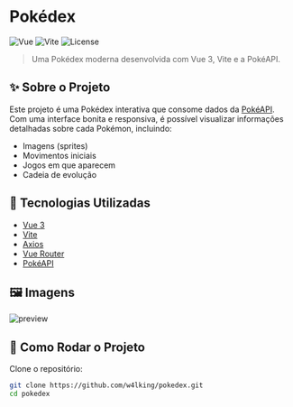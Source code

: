 # Pokédex

![Vue](https://img.shields.io/badge/Vue.js-35495E?style=for-the-badge&logo=vue.js&logoColor=4FC08D)
![Vite](https://img.shields.io/badge/Vite-646CFF?style=for-the-badge&logo=vite&logoColor=FFD62E)
![License](https://img.shields.io/badge/license-MIT-green?style=for-the-badge)

> Uma Pokédex moderna desenvolvida com Vue 3, Vite e a PokéAPI.

## ✨ Sobre o Projeto

Este projeto é uma Pokédex interativa que consome dados da [PokéAPI](https://pokeapi.co/). Com uma interface bonita e responsiva, é possível visualizar informações detalhadas sobre cada Pokémon, incluindo:

- Imagens (sprites)
- Movimentos iniciais
- Jogos em que aparecem
- Cadeia de evolução

## 🚀 Tecnologias Utilizadas

- [Vue 3](https://vuejs.org/)
- [Vite](https://vitejs.dev/)
- [Axios](https://axios-http.com/)
- [Vue Router](https://router.vuejs.org/)
- [PokéAPI](https://pokeapi.co/)

## 🖼️ Imagens

> 

![preview](./preview.gif)

## 🔧 Como Rodar o Projeto

Clone o repositório:

```bash
git clone https://github.com/w4lking/pokedex.git
cd pokedex
